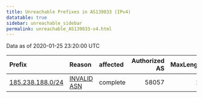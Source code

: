 ```yaml
---
title: Unreachable Prefixes in AS139833 (IPv4)
datatable: true
sidebar: unreachable_sidebar
permalink: unreachable_AS139833-v4.html
---
```


Data as of 2020-01-25 23:20:00 UTC


<div class="datatable-begin"></div>

| Prefix                                                     | Reason                                                                                                   | affected   |   Authorized AS |   MaxLength | Anchor                                         |   unreachable /24s |
|:-----------------------------------------------------------|:---------------------------------------------------------------------------------------------------------|:-----------|----------------:|------------:|:-----------------------------------------------|-------------------:|
| [185.238.188.0/24](https://stat.ripe.net/185.238.188.0/24) | [INVALID ASN](https://rpki-validator.ripe.net/announcement-preview?asn=AS139833&prefix=185.238.188.0/24) | complete   |           58057 |          24 | [RIPE](unreachable_RIPE_NCC_RPKI_Root-v4.html) |                  1 |

<div class="datatable-end"></div>